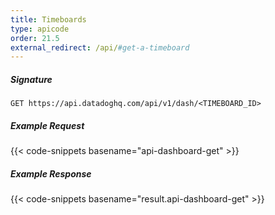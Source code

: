 ```yaml
---
title: Timeboards
type: apicode
order: 21.5
external_redirect: /api/#get-a-timeboard
---
```


##### Signature
`GET https://api.datadoghq.com/api/v1/dash/<TIMEBOARD_ID>`
##### Example Request
{{< code-snippets basename="api-dashboard-get" >}}
##### Example Response
{{< code-snippets basename="result.api-dashboard-get" >}}

